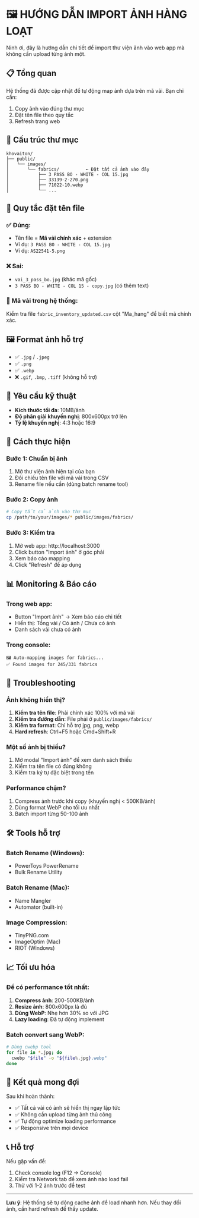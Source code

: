 # 🖼️ HƯỚNG DẪN IMPORT ẢNH HÀNG LOẠT

Ninh ơi, đây là hướng dẫn chi tiết để import thư viện ảnh vào web app mà không cần upload từng ảnh một.

## 📋 Tổng quan

Hệ thống đã được cập nhật để tự động map ảnh dựa trên mã vải. Bạn chỉ cần:
1. Copy ảnh vào đúng thư mục
2. Đặt tên file theo quy tắc
3. Refresh trang web

## 📁 Cấu trúc thư mục

```
khovaiton/
├── public/
│   └── images/
│       └── fabrics/          ← Đặt tất cả ảnh vào đây
│           ├── 3 PASS BO - WHITE - COL 15.jpg
│           ├── 33139-2-270.png
│           ├── 71022-10.webp
│           └── ...
```

## 📝 Quy tắc đặt tên file

### ✅ Đúng:
- Tên file = **Mã vải chính xác** + extension
- Ví dụ: `3 PASS BO - WHITE - COL 15.jpg`
- Ví dụ: `AS22541-5.png`

### ❌ Sai:
- `vai_3_pass_bo.jpg` (khác mã gốc)
- `3 PASS BO - WHITE - COL 15 - copy.jpg` (có thêm text)

### 🎯 Mã vải trong hệ thống:
Kiểm tra file `fabric_inventory_updated.csv` cột "Ma_hang" để biết mã chính xác.

## 🖼️ Format ảnh hỗ trợ

- ✅ `.jpg` / `.jpeg`
- ✅ `.png` 
- ✅ `.webp`
- ❌ `.gif`, `.bmp`, `.tiff` (không hỗ trợ)

## 📏 Yêu cầu kỹ thuật

- **Kích thước tối đa**: 10MB/ảnh
- **Độ phân giải khuyến nghị**: 800x600px trở lên
- **Tỷ lệ khuyến nghị**: 4:3 hoặc 16:9

## 🚀 Cách thực hiện

### Bước 1: Chuẩn bị ảnh
1. Mở thư viện ảnh hiện tại của bạn
2. Đối chiếu tên file với mã vải trong CSV
3. Rename file nếu cần (dùng batch rename tool)

### Bước 2: Copy ảnh
```bash
# Copy tất cả ảnh vào thư mục
cp /path/to/your/images/* public/images/fabrics/
```

### Bước 3: Kiểm tra
1. Mở web app: http://localhost:3000
2. Click button "Import ảnh" ở góc phải
3. Xem báo cáo mapping
4. Click "Refresh" để áp dụng

## 📊 Monitoring & Báo cáo

### Trong web app:
- Button "Import ảnh" → Xem báo cáo chi tiết
- Hiển thị: Tổng vải / Có ảnh / Chưa có ảnh
- Danh sách vải chưa có ảnh

### Trong console:
```
🖼️ Auto-mapping images for fabrics...
✅ Found images for 245/331 fabrics
```

## 🔧 Troubleshooting

### Ảnh không hiển thị?
1. **Kiểm tra tên file**: Phải chính xác 100% với mã vải
2. **Kiểm tra đường dẫn**: File phải ở `public/images/fabrics/`
3. **Kiểm tra format**: Chỉ hỗ trợ jpg, png, webp
4. **Hard refresh**: Ctrl+F5 hoặc Cmd+Shift+R

### Một số ảnh bị thiếu?
1. Mở modal "Import ảnh" để xem danh sách thiếu
2. Kiểm tra tên file có đúng không
3. Kiểm tra ký tự đặc biệt trong tên

### Performance chậm?
1. Compress ảnh trước khi copy (khuyến nghị < 500KB/ảnh)
2. Dùng format WebP cho tối ưu nhất
3. Batch import từng 50-100 ảnh

## 🛠️ Tools hỗ trợ

### Batch Rename (Windows):
- PowerToys PowerRename
- Bulk Rename Utility

### Batch Rename (Mac):
- Name Mangler
- Automator (built-in)

### Image Compression:
- TinyPNG.com
- ImageOptim (Mac)
- RIOT (Windows)

## 📈 Tối ưu hóa

### Để có performance tốt nhất:
1. **Compress ảnh**: 200-500KB/ảnh
2. **Resize ảnh**: 800x600px là đủ
3. **Dùng WebP**: Nhẹ hơn 30% so với JPG
4. **Lazy loading**: Đã tự động implement

### Batch convert sang WebP:
```bash
# Dùng cwebp tool
for file in *.jpg; do
  cwebp "$file" -o "${file%.jpg}.webp"
done
```

## 🎯 Kết quả mong đợi

Sau khi hoàn thành:
- ✅ Tất cả vải có ảnh sẽ hiển thị ngay lập tức
- ✅ Không cần upload từng ảnh thủ công
- ✅ Tự động optimize loading performance
- ✅ Responsive trên mọi device

## 📞 Hỗ trợ

Nếu gặp vấn đề:
1. Check console log (F12 → Console)
2. Kiểm tra Network tab để xem ảnh nào load fail
3. Thử với 1-2 ảnh trước để test

---

**Lưu ý**: Hệ thống sẽ tự động cache ảnh để load nhanh hơn. Nếu thay đổi ảnh, cần hard refresh để thấy update.
